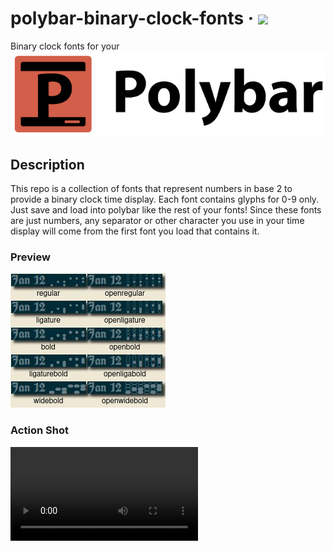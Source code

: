 # polybar-binary-clock-fonts &middot; ![](https://img.shields.io/badge/Linux-d.svg?logoWidth=48.25&labelColor=023C40&style=for-the-badge&color=C3979F&logo=Linux)

Binary clock fonts for your
<picture>
  <source media="(prefers-color-scheme: dark)" srcset="https://raw.githubusercontent.com/polybar/polybar/master/doc/_static/banner-dark-mode.png">
  <img alt="polybar logo" src="https://raw.githubusercontent.com/polybar/polybar/master/doc/_static/banner.png">
</picture>

## Description
This repo is a collection of fonts that represent numbers in base 2 to provide a binary clock time display. Each font contains glyphs for 0-9 only. Just save and load into polybar like the rest of your fonts! Since these fonts are just numbers, any separator or other character you use in your time display will come from the first font you load that contains it. 

### Preview
![montage](montage.jpg)

### Action Shot
![vid](vid.mp4)
